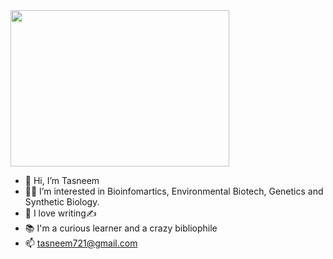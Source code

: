<img src="https://user-images.githubusercontent.com/60441452/130314467-c9c8eed6-1083-498e-b8f6-71dc45f00fad.png" width="350" height="250">

- 👋 Hi, I’m Tasneem
- 👩‍🔬 I’m interested in Bioinfomartics, Environmental Biotech, Genetics and Synthetic Biology.
- 💖 I love writing✍
- 📚 I'm a curious learner and a crazy bibliophile
- 📫 tasneem721@gmail.com

<!---
tasneem786/tasneem786 is a ✨ special ✨ repository because its `README.md` (this file) appears on your GitHub profile.
You can click the Preview link to take a look at your changes.
--->
